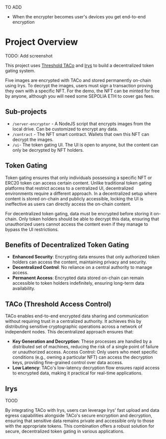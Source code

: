 TO ADD

- When the encrypter becomes user's devices you get end-to-end encryption

# Project Overview

TODO: Add screenshot

This project uses [Threshold TACo](https://docs.threshold.network/) and [Irys](https://docs.irys.xyz/) to build a decentralized token gating system.

Five images are encrypted with TACo and stored permanently on-chain using Irys. To decrypt the images, users must sign a transaction proving they own with a specific NFT. For the demo, the NFT can be minted for free by anyone, although you will need some SEPOLIA ETH to cover gas fees.

## Sub-projects

- `/server-encryptor` - A NodeJS script that encrypts images from the local drive. Can be customized to encrypt any data.
- `/contract` - The NFT smart contract. Wallets that own this NFT can decrypt the images.
- `/ui`- The token gating UI. The UI is open to anyone, but the content can only be decrypted by NFT holders.

## Token Gating

Token gating ensures that only individuals possessing a specific NFT or ERC20 token can access certain content. Unlike traditional token gating platforms that restrict access to a centralized UI, decentralized environments require a different approach. In a decentralized setup where content is stored on-chain and publicly accessible, locking the UI is ineffective as users can directly access the on-chain content.

For decentralized token gating, data must be encrypted before storing it on-chain. Only token holders should be able to decrypt this data, ensuring that unauthorized users cannot access the content even if they manage to bypass the UI restrictions.

## Benefits of Decentralized Token Gating

- **Enhanced Security**: Encrypting data ensures that only authorized token holders can access the content, maintaining privacy and security.
- **Decentralized Control**: No reliance on a central authority to manage access.
- **Permanent Access**: Encrypted data stored on-chain can remain accessible to token holders indefinitely, ensuring long-term data availability.

## TACo (Threshold Access Control)

TACo enables end-to-end encrypted data sharing and communication without requiring trust in a centralized authority. It achieves this by distributing sensitive cryptographic operations across a network of independent nodes. This decentralized approach ensures that:

- **Key Generation and Decryption**: These processes are handled by a distributed set of machines, reducing the risk of a single point of failure or unauthorized access.
  Access Control: Only users who meet specific conditions (e.g., owning a particular NFT) can access the decryption keys, providing fine-grained control over data access.
- **Low Latency**: TACo's low-latency decryption flow ensures rapid access to encrypted data, making it practical for real-time applications.

## Irys

TOOD

By integrating TACo with Irys, users can leverage Irys' fast upload and data egress capabilities alongside TACo's secure encryption and decryption, ensuring that sensitive data remains private and accessible only to those with the appropriate tokens. This combination offers a robust solution for secure, decentralized token gating in various applications.
